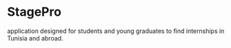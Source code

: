 # StagePro
application designed for students and young graduates to find internships in Tunisia and abroad.
